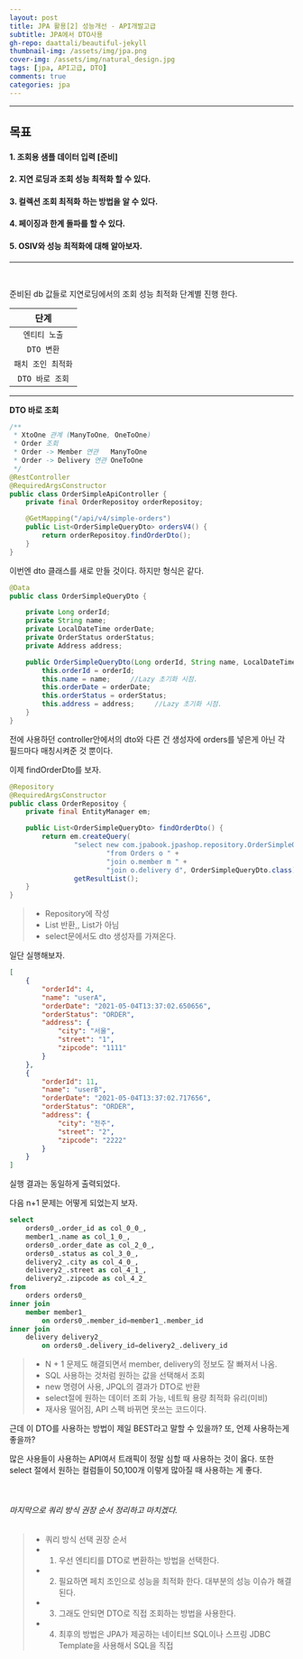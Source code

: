 ```yaml
---
layout: post
title: JPA 활용[2] 성능개선 - API개발고급
subtitle: JPA에서 DTO사용
gh-repo: daattali/beautiful-jekyll
thumbnail-img: /assets/img/jpa.png
cover-img: /assets/img/natural_design.jpg
tags: [jpa, API고급, DTO]
comments: true
categories: jpa
---
```


___
## 목표

#### 1. 조회용 샘플 데이터 입력 [준비]
#### 2. 지연 로딩과 조회 성능 최적화 할 수 있다.
#### 3. 컬렉션 조회 최적화 하는 방법을 알 수 있다.
#### 4. 페이징과 한계 돌파를 할 수 있다.
#### 5. OSIV와 성능 최적화에 대해 알아보자.
___

<br/>

준비된 db 값들로 지연로딩에서의 조회 성능 최적화 단계별 진행 한다.

| 단계 |
|:---:|
| `엔티티 노출` |
| `DTO 변환` |
| `패치 조인 최적화` |
| `DTO 바로 조회` |

___

__DTO 바로 조회__

~~~java
/**
 * XtoOne 관계 (ManyToOne, OneToOne)
 * Order 조회
 * Order -> Member 연관   ManyToOne
 * Order -> Delivery 연관 OneToOne
 */
@RestController
@RequiredArgsConstructor
public class OrderSimpleApiController {
    private final OrderRepositoy orderRepositoy;

    @GetMapping("/api/v4/simple-orders")
    public List<OrderSimpleQueryDto> ordersV4() {
        return orderRepositoy.findOrderDto();
    }
}
~~~

이번엔 dto 클래스를 새로 만들 것이다. 하지만 형식은 같다.

~~~java
@Data
public class OrderSimpleQueryDto {

    private Long orderId;
    private String name;
    private LocalDateTime orderDate;
    private OrderStatus orderStatus;
    private Address address;

    public OrderSimpleQueryDto(Long orderId, String name, LocalDateTime orderDate, OrderStatus orderStatus, Address address) {
        this.orderId = orderId;
        this.name = name;     //Lazy 초기화 시점.
        this.orderDate = orderDate;
        this.orderStatus = orderStatus;
        this.address = address;     //Lazy 초기화 시점.
    }
}
~~~

전에 사용하던 controller안에서의 dto와 다른 건 생성자에 orders를 넣은게 아닌 각 필드마다 매칭시켜준 것 뿐이다.

이제 findOrderDto를 보자.

~~~java
@Repository
@RequiredArgsConstructor
public class OrderRepositoy {
    private final EntityManager em;

    public List<OrderSimpleQueryDto> findOrderDto() {
        return em.createQuery(
                "select new com.jpabook.jpashop.repository.OrderSimpleQueryDto(o.id, m.name, o.orderDate, o.status, d.address) " +
                        "from Orders o " +
                        "join o.member m " +
                        "join o.delivery d", OrderSimpleQueryDto.class).
                getResultList();
    }
}
~~~

> - Repository에 작성
> - List<OrderSimpleQueryDto> 반환,, List<Orders>가 아님
> - select문에서도 dto 생성자를 가져온다.

일단 실행해보자.

~~~json
[
    {
        "orderId": 4,
        "name": "userA",
        "orderDate": "2021-05-04T13:37:02.650656",
        "orderStatus": "ORDER",
        "address": {
            "city": "서울",
            "street": "1",
            "zipcode": "1111"
        }
    },
    {
        "orderId": 11,
        "name": "userB",
        "orderDate": "2021-05-04T13:37:02.717656",
        "orderStatus": "ORDER",
        "address": {
            "city": "전주",
            "street": "2",
            "zipcode": "2222"
        }
    }
]
~~~

실행 결과는 동일하게 출력되었다.

다음 n+1 문제는 어떻게 되었는지 보자.

~~~sql
select
    orders0_.order_id as col_0_0_,
    member1_.name as col_1_0_,
    orders0_.order_date as col_2_0_,
    orders0_.status as col_3_0_,
    delivery2_.city as col_4_0_,
    delivery2_.street as col_4_1_,
    delivery2_.zipcode as col_4_2_ 
from
    orders orders0_ 
inner join
    member member1_ 
        on orders0_.member_id=member1_.member_id 
inner join
    delivery delivery2_ 
        on orders0_.delivery_id=delivery2_.delivery_id
~~~

> - N + 1 문제도 해결되면서 member, delivery의 정보도 잘 빠져서 나옴.
> - SQL 사용하는 것처럼 원하는 값을 선택해서 조회
> - new 명령어 사용, JPQL의 결과가 DTO로 반환
> - select절에 원하는 데이터 조회 가능, 네트웍 용량 최적화 유리(미비)
> - 재사용 떨어짐, API 스펙 바뀌면 못쓰는 코드이다.

근데 이 DTO를 사용하는 방법이 제일 BEST라고 말할 수 있을까? 또, 언제 사용하는게 좋을까?

많은 사용들이 사용하는 API여서 트래픽이 정말 심할 때 사용하는 것이 옳다. 또한 select 절에서 원하는 컬럼들이 50,100개 이렇게 많아질 때 사용하는 게 좋다.

<br/>

###### 마지막으로 쿼리 방식 권장 순서 정리하고 마치겠다.

> - 쿼리 방식 선택 권장 순서
> - 1. 우선 엔티티를 DTO로 변환하는 방법을 선택한다.
> - 2. 필요하면 페치 조인으로 성능을 최적화 한다. 대부분의 성능 이슈가 해결된다.
> - 3. 그래도 안되면 DTO로 직접 조회하는 방법을 사용한다.
> - 4. 최후의 방법은 JPA가 제공하는 네이티브 SQL이나 스프링 JDBC Template을 사용해서 SQL을 직접

